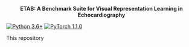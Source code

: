<p align="center">
    <b> ETAB: A Benchmark Suite for Visual Representation Learning in Echocardiography </b>
</p>

[![Python 3.6+](https://img.shields.io/badge/Platform-Python%203.6-blue.svg)](https://www.python.org/)
[![PyTorch 1.1.0](https://img.shields.io/badge/Implementation-Pytorch-brightgreen.svg)](https://pytorch.org/)


This repository 


